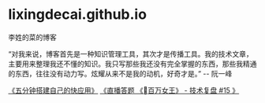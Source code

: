 # lixingdecai.github.io
李姓的菜的博客

“对我来说，博客首先是一种知识管理工具，其次才是传播工具。我的技术文章，主要用来整理我还不懂的知识。我只写那些我还没有完全掌握的东西，那些我精通的东西，往往没有动力写。炫耀从来不是我的动机，好奇才是。”
                                            -- 阮一峰

[《五分钟搭建自己的快应用》](https://github.com/lixingdecai/lixingdecai.github.io/issues/19)
[《直播答题 《百万女王》 - 技术复盘 #15
》](https://github.com/lixingdecai/lixingdecai.github.io/issues/15)
